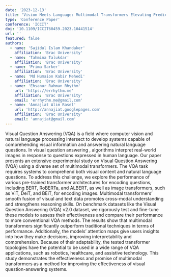 ```yaml
---
date: '2023-12-13'
title: 'Vision Meets Language: Multimodal Transformers Elevating Predictive Power in Visual Question Answering'
type: 'Conference Paper'
conference: 'ICCIT'
doi: '10.1109/ICCIT60459.2023.10441514'
url: ''
featured: false
authors:
  - name: 'Sajidul Islam Khandaker'
    affiliation: 'Brac University'
  - name: 'Tahmina Talukdar'
    affiliation: 'Brac University'
  - name: 'Prima Sarker'
    affiliation: 'Brac University'
  - name: 'Md Humaion Kabir Mehedi'
    affiliation: 'Brac University'
  - name: 'Ehsanur Rahman Rhythm'
    url: 'https://errhythm.me'
    affiliation: 'Brac University'
    email: 'errhythm.me@gmail.com'
  - name: 'Annajiat Alim Rasel'
    url: 'http://annajiat.googlepages.com'
    affiliation: 'Brac University'
    email: 'annajiat@gmail.com'
---
```


Visual Question Answering (VQA) is a field where computer vision and natural language processing intersect to develop systems capable of comprehending visual information and answering natural language questions. In visual question answering , algorithms interpret real-world images in response to questions expressed in human language. Our paper presents an extensive experimental study on Visual Question Answering (VQA) using a diverse set of multimodal transformers. The VQA task requires systems to comprehend both visual content and natural language questions. To address this challenge, we explore the performance of various pre-trained transformer architectures for encoding questions, including BERT, RoBERTa, and ALBERT, as well as image transformers, such as ViT, DeiT, and BEiT, for encoding images. Multimodal transformers’ smooth fusion of visual and text data promotes cross-modal understanding and strengthens reasoning skills. On benchmark datasets like the Visual Question Answering (VQA) v2.0 dataset, we rigorously test and fine-tune these models to assess their effectiveness and compare their performance to more conventional VQA methods. The results show that multimodal transformers significantly outperform traditional techniques in terms of performance. Additionally, the models’ attention maps give users insights into how they make decisions, improving interpretability and comprehension. Because of their adaptability, the tested transformer topologies have the potential to be used in a wide range of VQA applications, such as robotics, healthcare, and assistive technology. This study demonstrates the effectiveness and promise of multimodal transformers as a method for improving the effectiveness of visual question-answering systems.
